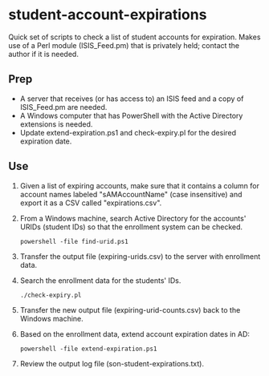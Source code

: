 # student-account-expirations

Quick set of scripts to check a list of student accounts for
expiration. Makes use of a Perl module (ISIS_Feed.pm) that is
privately held; contact the author if it is needed.

## Prep

  - A server that receives (or has access to) an ISIS feed and a copy
    of ISIS_Feed.pm are needed.
  - A Windows computer that has PowerShell with the Active Directory
    extensions is needed.
  - Update extend-expiration.ps1 and check-expiry.pl for the desired
    expiration date.

## Use

1. Given a list of expiring accounts, make sure that it contains a
   column for account names labeled "sAMAccountName" (case
   insensitive) and export it as a CSV called "expirations.csv".

2. From a Windows machine, search Active Directory for the accounts'
   URIDs (student IDs) so that the enrollment system can be checked.
   ```
   powershell -file find-urid.ps1
   ```

3. Transfer the output file (expiring-urids.csv) to the server with
   enrollment data.

4. Search the enrollment data for the students' IDs.
   ```
   ./check-expiry.pl
   ```

5. Transfer the new output file (expiring-urid-counts.csv) back to the
   Windows machine.

6. Based on the enrollment data, extend account expiration dates in
   AD:
   ```
   powershell -file extend-expiration.ps1
   ```

7. Review the output log file (son-student-expirations.txt).
